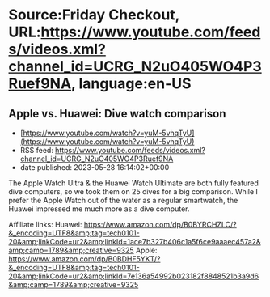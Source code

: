 # Source:Friday Checkout, URL:https://www.youtube.com/feeds/videos.xml?channel_id=UCRG_N2uO405WO4P3Ruef9NA, language:en-US

## Apple vs. Huawei: Dive watch comparison
 - [https://www.youtube.com/watch?v=yuM-5vhqTyU](https://www.youtube.com/watch?v=yuM-5vhqTyU)
 - RSS feed: https://www.youtube.com/feeds/videos.xml?channel_id=UCRG_N2uO405WO4P3Ruef9NA
 - date published: 2023-05-28 16:14:02+00:00

The Apple Watch Ultra & the Huawei Watch Ultimate are both fully featured dive computers, so we took them on 25 dives for a big comparison. While I prefer the Apple Watch out of the water as a regular smartwatch, the Huawei impressed me much more as a dive computer.

Affiliate links:
Huawei: https://www.amazon.com/dp/B0BYRCHZLC/?&_encoding=UTF8&amp;tag=tech0101-20&amp;linkCode=ur2&amp;linkId=1ace7b327b406c1a5f6ce9aaaec457a2&amp;camp=1789&amp;creative=9325
Apple: https://www.amazon.com/dp/B0BDHF5YKT/?&_encoding=UTF8&amp;tag=tech0101-20&amp;linkCode=ur2&amp;linkId=7e136a54992b023182f8848521b3a9d6&amp;camp=1789&amp;creative=9325

